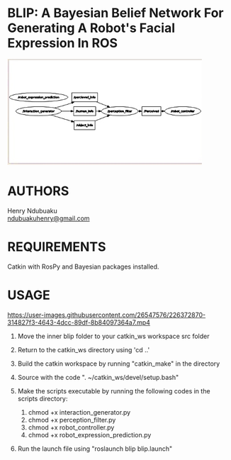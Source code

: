 # BLIP: A Bayesian Belief Network For Generating A Robot's Facial Expression In ROS

![Alt text](/images/diagram.jpg "BLIP Diagram")

# AUTHORS
Henry Ndubuaku\
ndubuakuhenry@gmail.com

# REQUIREMENTS
Catkin with RosPy and Bayesian packages installed.

# USAGE
https://user-images.githubusercontent.com/26547576/226372870-314827f3-4643-4dcc-89df-8b84097364a7.mp4

1. Move the inner blip folder to your catkin_ws workspace src folder

2. Return to the catkin_ws directory using 'cd ..'

3. Build the catkin workspace by running "catkin_make" in the directory

4. Source with the code ". ~/catkin_ws/devel/setup.bash"

5. Make the scripts executable by running the following codes in the scripts directory:
   1. chmod +x interaction_generator.py
   2. chmod +x perception_filter.py
   3. chmod +x robot_controller.py
   4. chmod +x robot_expression_prediction.py

6. Run the launch file using "roslaunch blip blip.launch"
